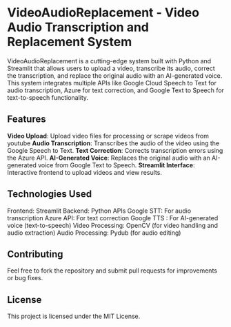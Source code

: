 # VideoAudioReplacement - Video Audio Transcription and Replacement System
VideoAudioReplacement is a cutting-edge system built with Python and Streamlit that allows users to upload a video, transcribe its audio, correct the transcription, and replace the original audio with an AI-generated voice. This system integrates multiple APIs like Google Cloud Speech to Text for audio transcription, Azure for text correction, and Google Text to Speech for text-to-speech functionality.

## Features
**Video Upload**: Upload video files for processing or scrape videos from youtube
**Audio Transcription**: Transcribes the audio of the video using the Google Speech to Text.
**Text Correction**: Corrects transcription errors using the Azure API.
**AI-Generated Voice**: Replaces the original audio with an AI-generated voice from Google Text to Speech.
**Streamlit Interface**: Interactive frontend to upload videos and view results.

## Technologies Used
Frontend: Streamlit
Backend: Python
APIs
Google STT: For audio transcription
Azure API: For text correction
Google TTS : For AI-generated voice (text-to-speech)
Video Processing: OpenCV (for video handling and audio extraction)
Audio Processing: Pydub (for audio editing)


## Contributing
Feel free to fork the repository and submit pull requests for improvements or bug fixes.

## License
This project is licensed under the MIT License.
